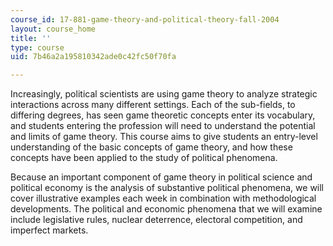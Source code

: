 ```yaml
---
course_id: 17-881-game-theory-and-political-theory-fall-2004
layout: course_home
title: ''
type: course
uid: 7b46a2a195810342ade0c42fc50f70fa

---
```

Increasingly, political scientists are using game theory to analyze strategic interactions across many different settings. Each of the sub-fields, to differing degrees, has seen game theoretic concepts enter its vocabulary, and students entering the profession will need to understand the potential and limits of game theory. This course aims to give students an entry-level understanding of the basic concepts of game theory, and how these concepts have been applied to the study of political phenomena.

Because an important component of game theory in political science and political economy is the analysis of substantive political phenomena, we will cover illustrative examples each week in combination with methodological developments. The political and economic phenomena that we will examine include legislative rules, nuclear deterrence, electoral competition, and imperfect markets.

